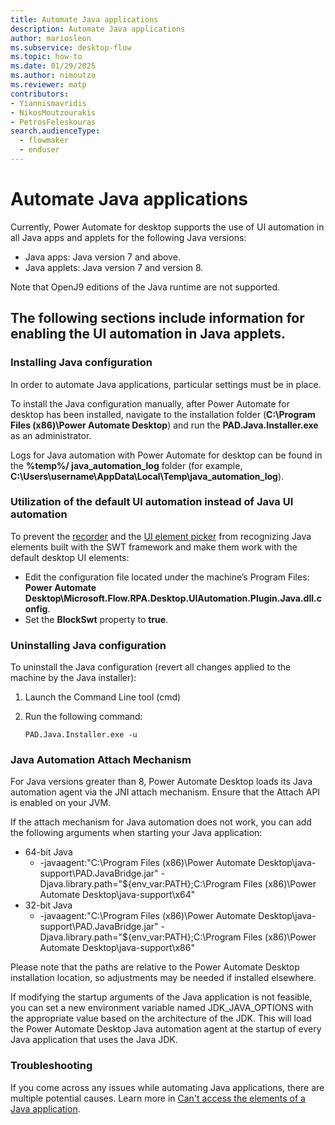 ```yaml
---
title: Automate Java applications
description: Automate Java applications 
author: mariosleon
ms.subservice: desktop-flow
ms.topic: how-to
ms.date: 01/29/2025
ms.author: nimoutzo
ms.reviewer: matp
contributors:
- Yiannismavridis
- NikosMoutzourakis
- PetrosFeleskouras
search.audienceType: 
  - flowmaker
  - enduser
---
```

# Automate Java applications

Currently, Power Automate for desktop supports the use of UI automation in all Java apps and applets for the following Java versions:

- Java apps: Java version 7 and above.
- Java applets: Java version 7 and version 8.

Note that OpenJ9 editions of the Java runtime are not supported.

## The following sections include information for enabling the UI automation in Java applets.

### Installing Java configuration

In order to automate Java applications, particular settings must be in place. 

To install the Java configuration manually, after Power Automate for desktop has been installed, navigate to the installation folder (**C:\Program Files (x86)\Power Automate Desktop**) and run the **PAD.Java.Installer.exe** as an administrator. 

Logs for Java automation with Power Automate for desktop can be found in the **%temp%/ java_automation_log** folder (for example, **C:\Users\username\AppData\Local\Temp\java_automation_log**). 

### Utilization of the default UI automation instead of Java UI automation 

Το prevent the [recorder](../recording-flow.md) and the [UI element picker](../ui-elements.md) from recognizing Java elements built with the SWT framework and make them work with the default desktop UI elements: 

- Edit the configuration file located under the machine’s Program Files: **Power Automate Desktop\Microsoft.Flow.RPA.Desktop.UIAutomation.Plugin.Java.dll.config**.
- Set the **BlockSwt** property to **true**. 

### Uninstalling Java configuration

To uninstall the Java configuration (revert all changes applied to the machine by the Java installer): 

1. Launch the Command Line tool (cmd) 

1. Run the following command: 

    ``` CMD
    PAD.Java.Installer.exe -u 
    ```
### Java Automation Attach Mechanism
For Java versions greater than 8, Power Automate Desktop loads its Java automation agent via the JNI attach mechanism. Ensure that the Attach API is enabled on your JVM.

If the attach mechanism for Java automation does not work, you can add the following arguments when starting your Java application:

- 64-bit Java
  - -javaagent:"C:\Program Files (x86)\Power Automate Desktop\java-support\PAD.JavaBridge.jar" -Djava.library.path="${env_var:PATH};C:\Program Files (x86)\Power Automate Desktop\java-support\x64"
- 32-bit Java
  - -javaagent:"C:\Program Files (x86)\Power Automate Desktop\java-support\PAD.JavaBridge.jar" -Djava.library.path="${env_var:PATH};C:\Program Files (x86)\Power Automate Desktop\java-support\x86"
 
Please note that the paths are relative to the Power Automate Desktop installation location, so adjustments may be needed if installed elsewhere.

If modifying the startup arguments of the Java application is not feasible, you can set a new environment variable named JDK_JAVA_OPTIONS with the appropriate value based on the architecture of the JDK. This will load the Power Automate Desktop Java automation agent at the startup of every Java application that uses the Java JDK.

### Troubleshooting 

If you come across any issues while automating Java applications, there are multiple potential causes. Learn more in [Can't access the elements of a Java application](/troubleshoot/power-platform/power-automate/desktop-flows/cannot-access-java-application-elements).

